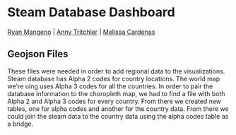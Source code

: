 # Steam Database Dashboard
[Ryan Mangeno](https://github.com/Ryndine) | [Anny Tritchler](https://github.com/tritchlin/) | [Melissa Cardenas](https://github.com/melcardenas28)

## Geojson Files

These files were needed in order to add regional data to the visualizations. Steam database has Alpha 2 codes for country locations. The world map we're uing uses Alpha 3 codes for all the countries. In order to pair the database information to the choropleth map, we had to find a file with both Alpha 2 and Alpha 3 codes for every country. From there we created new tables, one for alpha codes and another for the country data. From there we could join the steam data to the country data using the alpha codes table as a bridge.